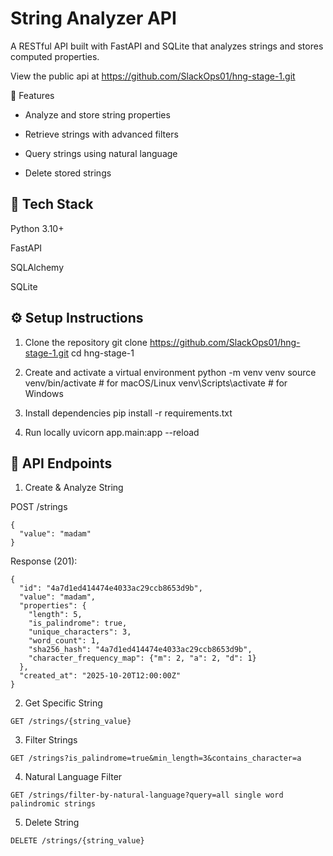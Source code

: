 # String Analyzer API

A RESTful API built with FastAPI and SQLite that analyzes strings and stores computed properties.

View the public api at https://github.com/SlackOps01/hng-stage-1.git

🚀 Features

- Analyze and store string properties

- Retrieve strings with advanced filters

- Query strings using natural language

- Delete stored strings

## 🧩 Tech Stack

Python 3.10+

FastAPI

SQLAlchemy

SQLite

## ⚙️ Setup Instructions
1. Clone the repository
git clone https://github.com/SlackOps01/hng-stage-1.git
cd hng-stage-1

2. Create and activate a virtual environment
python -m venv venv
source venv/bin/activate  # for macOS/Linux
venv\Scripts\activate     # for Windows

3. Install dependencies
pip install -r requirements.txt

4. Run locally
uvicorn app.main:app --reload



## 📡 API Endpoints
1. Create & Analyze String

POST /strings

```
{
  "value": "madam"
}
```


Response (201):
```
{
  "id": "4a7d1ed414474e4033ac29ccb8653d9b",
  "value": "madam",
  "properties": {
    "length": 5,
    "is_palindrome": true,
    "unique_characters": 3,
    "word_count": 1,
    "sha256_hash": "4a7d1ed414474e4033ac29ccb8653d9b",
    "character_frequency_map": {"m": 2, "a": 2, "d": 1}
  },
  "created_at": "2025-10-20T12:00:00Z"
}
```

2. Get Specific String

```
GET /strings/{string_value}
```

3. Filter Strings

```
GET /strings?is_palindrome=true&min_length=3&contains_character=a
```


4. Natural Language Filter
```
GET /strings/filter-by-natural-language?query=all single word palindromic strings
```

5. Delete String
```
DELETE /strings/{string_value}
```